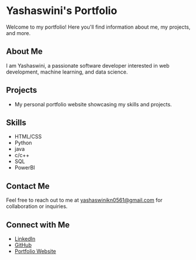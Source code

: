 # Yashaswini's Portfolio

Welcome to my portfolio! Here you'll find information about me, my projects, and more.

## About Me

I am Yashaswini, a passionate software developer interested in web development, machine learning, and data science.

## Projects

-  My personal portfolio website showcasing my skills and projects.

## Skills

- HTML/CSS
- Python
- java
- c/c++
- SQL
- PowerBI

## Contact Me

Feel free to reach out to me at [yashaswinikn0561@gmail.com](mailto:yashaswinikn0561@gmail.com) for collaboration or inquiries.

## Connect with Me

- [LinkedIn](https://www.linkedin.com/in/yashaswini-k-n-485364266 )
- [GitHub](https://github.com/YashaswiniKN01)
- [Portfolio Website]()
